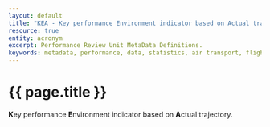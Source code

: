 ```yaml
---
layout: default
title: "KEA - Key performance Environment indicator based on Actual trajectory"
resource: true
entity: acronym
excerpt: Performance Review Unit MetaData Definitions.
keywords: metadata, performance, data, statistics, air transport, flights, europe, safety
---
```

# {{ page.title }}

**K**ey performance **E**nvironment indicator based on **A**ctual trajectory.